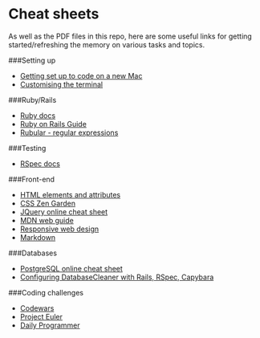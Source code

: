 Cheat sheets
===========

As well as the PDF files in this repo, here are some useful links for getting started/refreshing the memory on various tasks and topics.

###Setting up

- [Getting set up to code on a new Mac](http://www.moncefbelyamani.com/how-to-install-xcode-homebrew-git-rvm-ruby-on-mac/)
- [Customising the terminal](http://mindthecode.com/customize-the-terminal/)

###Ruby/Rails

- [Ruby docs](http://ruby-doc.org/)
- [Ruby on Rails Guide](http://guides.rubyonrails.org/)
- [Rubular - regular expressions](http://rubular.com/)

###Testing

- [RSpec docs](https://www.relishapp.com/rspec/)

###Front-end

- [HTML elements and attributes](http://simon.html5.org/html-elements)
- [CSS Zen Garden](http://csszengarden.com/)
- [JQuery online cheat sheet](http://oscarotero.com/jquery/)
- [MDN web guide](https://developer.mozilla.org/en-US/docs/Web)
- [Responsive web design](http://www.smashingmagazine.com/2011/01/12/guidelines-for-responsive-web-design/)
- [Markdown](http://daringfireball.net/projects/markdown/syntax)

###Databases

- [PostgreSQL online cheat sheet](http://www.petefreitag.com/cheatsheets/postgresql/)
- [Configuring DatabaseCleaner with Rails, RSpec, Capybara](http://devblog.avdi.org/2012/08/31/configuring-database_cleaner-with-rails-rspec-capybara-and-selenium/)

###Coding challenges

- [Codewars](http://www.codewars.com/)
- [Project Euler](https://projecteuler.net/)
- [Daily Programmer](http://www.reddit.com/r/dailyprogrammer)
